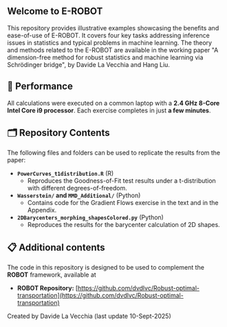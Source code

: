 ## Welcome to E-ROBOT

This repository provides illustrative examples showcasing the benefits and ease-of-use of E-ROBOT. It covers four key tasks addressing inference issues in statistics and typical problems in machine learning. The theory and methods related to the E-ROBOT are available in the working paper "A dimension-free method for  robust statistics and machine learning via  Schrödinger bridge", by Davide La Vecchia and Hang Liu.

## 🚀 Performance

All calculations were executed on a common laptop with a **2.4 GHz 8-Core Intel Core i9 processor**. Each exercise completes in just **a few minutes**.


## 🗂 Repository Contents

The following files and folders can be used to replicate the results from the paper:

*   **`PowerCurves_t1distribution.R`** (R)
    *   Reproduces the Goodness-of-Fit test results under a t-distribution with different degrees-of-freedom.
*   **`Wasserstein/` and `MMD_Additional/`** (Python)
    *   Contains code for the Gradient Flows exercise in the text and in the Appendix.
*   **`2DBarycenters_morphing_shapesColored.py`** (Python)
    *   Reproduces the results for the barycenter calculation of 2D shapes.
 
## 📋 Additional contents

The code in this repository is designed to be used to complement the **ROBOT** framework, available at
*   **ROBOT Repository:** [https://github.com/dvdlvc/Robust-optimal-transportation](https://github.com/dvdlvc/Robust-optimal-transportation)

 
Created by Davide La Vecchia (last update 10-Sept-2025)
